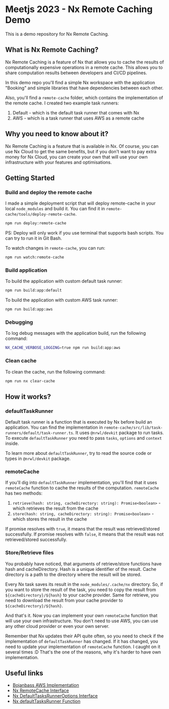 # Meetjs 2023 - Nx Remote Caching Demo

This is a demo repository for Nx Remote Caching.

## What is Nx Remote Caching?

Nx Remote Caching is a feature of Nx that allows you to cache the results of
computationally expensive operations in a remote cache. This allows you to
share computation results between developers and CI/CD pipelines.

In this demo repo you'll find a simple Nx workspace with the application "Booking" and
simple libraries that have dependencies between each other.

Also, you'll find a `remote-cache` folder, which contains the implementation of the
remote cache. I created two example task runners:

1. Default - which is the default task runner that comes with Nx
2. AWS - which is a task runner that uses AWS as a remote cache

## Why you need to know about it?

Nx Remote Caching is a feature that is available in Nx. Of course, you can use
Nx Cloud to get the same benefits, but if you don't want to pay extra money for
Nx Cloud, you can create your own that will use your own infrastructure with your
features and optimisations.

## Getting Started

### Build and deploy the remote cache

I made a simple deployment script that will deploy remote-cache in your local `node_modules`
and build it. You can find it in `remote-cache/tools/deploy-remote-cache`.

```bash
npm run deploy:remote-cache
```

PS: Deploy will only work if you use terminal that supports bash scripts. You can try to run it in Git Bash.

To watch changes in `remote-cache`, you can run:

```bash
npm run watch:remote-cache
```

### Build application

To build the application with custom default task runner:

```bash
npm run build:app:default
```

To build the application with custom AWS task runner:

```bash
npm run build:app:aws
```

### Debugging

To log debug messages with the application build, run the following command:

```bash
NX_CACHE_VERBOSE_LOGGING=true npm run build:app:aws
```

### Clean cache

To clean the cache, run the following command:

```bash
npm run nx clear-cache
```

## How it works?

### defaultTaskRunner

Default task runner is a function that is executed by Nx before build an application. You can
find the implementation in `remote-cache/src/lib/task-runners/default/task-runner.ts`.
It uses `@nrwl/devkit` package to run tasks. To execute `defaultTaskRunner` you
need to pass `tasks`, `options` and `context` inside.

To learn more about `defaultTaskRunner`, try to read the source code or types in
`@nrwl/devkit` package.

### remoteCache

If you'll dig into `defaultTaskRunner` implementation, you'll find that it uses
`remoteCache` function to cache the results of the computation. `remoteCache` has
two methods:

1. `retrieve(hash: string, cacheDirectory: string): Promise<boolean>` - which retrieves the result from the cache
2. `store(hash: string, cacheDirectory: string): Promise<boolean>` - which stores the result in the cache

If promise resolves with `true`, it means that the result was retrieved/stored
successfully. If promise resolves with `false`, it means that the result was not
retrieved/stored successfully.

### Store/Retrieve files

You probably have noticed, that arguments of retrieve/store functions have hash and cacheDirectory.
Hash is a unique identifier of the result. Cache directory is a path to the directory
where the result will be stored. 

Every Nx task saves its result in the `node_modules/.cache/nx` directory. So, if you want to
store the result of the task, you need to copy the result from `${cacheDirectory}/${hash}` to
your cache provider. Same for retrieve, you need to download the result from your cache provider
to `${cacheDirectory}/${hash}`.

And that's it. Now you can implement your own `remoteCache` function that will
use your own infrastructure. You don't need to use AWS, you can use any other
cloud provider or even your own server.

Remember that Nx updates their API quite often, so you need to check if the
implementation of `defaultTaskRunner` has changed. If it has changed, you need
to update your implementation of `remoteCache` function. I caught on it several
times :D That's the one of the reasons, why it's harder to have own implementation.

## Useful links

- [Bojanbass AWS Implementation](https://github.com/bojanbass/nx-aws)
- [Nx RemoteCache Interface](https://nx.dev/packages/devkit/documents/RemoteCache#interface:-remotecache)
- [Nx DefaultTasksRunnerOptions Interface](https://nx.dev/packages/devkit/documents/DefaultTasksRunnerOptions)
- [Nx defaultTasksRunner Function](https://nx.dev/packages/devkit/documents/defaultTasksRunner)